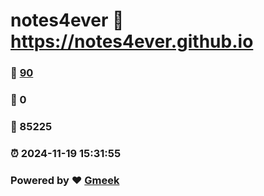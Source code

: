 # notes4ever :link: https://notes4ever.github.io 
### :page_facing_up: [90](https://notes4ever.github.io/tag.html) 
### :speech_balloon: 0 
### :hibiscus: 85225 
### :alarm_clock: 2024-11-19 15:31:55 
### Powered by :heart: [Gmeek](https://github.com/Meekdai/Gmeek)
